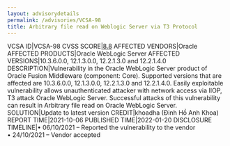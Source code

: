 ```yaml
---
layout: advisorydetails
permalink: /advisories/VCSA-98
title: Arbitrary file read on Weblogic Server via T3 Protocol
---
```

VCSA ID|VCSA-98
CVSS SCORE|[8.8](https://nvd.nist.gov/vuln-metrics/cvss/v3-calculator?calculator&version=3.0&vector=(AV:N/AC:L/PR:L/UI:N/S:U/C:H/I:H/A:H))
AFFECTED VENDORS|Oracle
AFFECTED PRODUCTS|Oracle WebLogic Server
AFFECTED VERSIONS|10.3.6.0.0, 12.1.3.0.0, 12.2.1.3.0 and 12.2.1.4.0
DESCRIPTION|Vulnerability in the Oracle WebLogic Server product of Oracle Fusion Middleware (component: Core). Supported versions that are affected are 10.3.6.0.0, 12.1.3.0.0, 12.2.1.3.0 and 12.2.1.4.0. Easily exploitable vulnerability allows unauthenticated attacker with network access via IIOP, T3 attack Oracle WebLogic Server. Successful attacks of this vulnerability can result in Arbitrary file read on Oracle WebLogic Server.
SOLUTION|Update to latest version
CREDIT|khoadha (Đinh Hồ Anh Khoa)
REPORT TIME|2021-10-06
PUBLISHED TIME|2022-01-20
DISCLOSURE TIMELINE|&#8226; 06/10/2021 – Reported the vulnerability to the vendor<br>&#8226; 24/10/2021 – Vendor accepted
